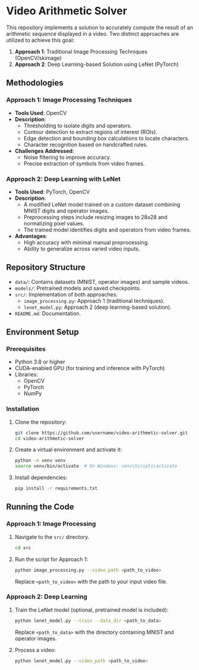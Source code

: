 # Video Arithmetic Solver

This repository implements a solution to accurately compute the result of an arithmetic sequence displayed in a video. Two distinct approaches are utilized to achieve this goal:

1. **Approach 1**: Traditional Image Processing Techniques (OpenCV/skimage)
2. **Approach 2**: Deep Learning-based Solution using LeNet (PyTorch)

## Methodologies

### Approach 1: Image Processing Techniques
- **Tools Used**: OpenCV
- **Description**:
  - Thresholding to isolate digits and operators.
  - Contour detection to extract regions of interest (ROIs).
  - Edge detection and bounding box calculations to locate characters.
  - Character recognition based on handcrafted rules.
- **Challenges Addressed**:
  - Noise filtering to improve accuracy.
  - Precise extraction of symbols from video frames.

### Approach 2: Deep Learning with LeNet
- **Tools Used**: PyTorch, OpenCV
- **Description**:
  - A modified LeNet model trained on a custom dataset combining MNIST digits and operator images.
  - Preprocessing steps include resizing images to 28x28 and normalizing pixel values.
  - The trained model identifies digits and operators from video frames.
- **Advantages**:
  - High accuracy with minimal manual preprocessing.
  - Ability to generalize across varied video inputs.

## Repository Structure
- `data/`: Contains datasets (MNIST, operator images) and sample videos.
- `models/`: Pretrained models and saved checkpoints.
- `src/`: Implementation of both approaches.
  - `image_processing.py`: Approach 1 (traditional techniques).
  - `lenet_model.py`: Approach 2 (deep learning-based solution).
- `README.md`: Documentation.

## Environment Setup

### Prerequisites
- Python 3.8 or higher
- CUDA-enabled GPU (for training and inference with PyTorch)
- Libraries:
  - OpenCV
  - PyTorch
  - NumPy

### Installation
1. Clone the repository:
   ```bash
   git clone https://github.com/username/video-arithmetic-solver.git
   cd video-arithmetic-solver
   ```
2. Create a virtual environment and activate it:
   ```bash
   python -m venv venv
   source venv/bin/activate  # On Windows: venv\Scripts\activate
   ```
3. Install dependencies:
   ```bash
   pip install -r requirements.txt
   ```

## Running the Code

### Approach 1: Image Processing
1. Navigate to the `src/` directory.
   ```bash
   cd src
   ```
2. Run the script for Approach 1:
   ```bash
   python image_processing.py --video_path <path_to_video>
   ```
   Replace `<path_to_video>` with the path to your input video file.

### Approach 2: Deep Learning
1. Train the LeNet model (optional, pretrained model is included):
   ```bash
   python lenet_model.py --train --data_dir <path_to_data>
   ```
   Replace `<path_to_data>` with the directory containing MNIST and operator images.

2. Process a video:
   ```bash
   python lenet_model.py --video_path <path_to_video>